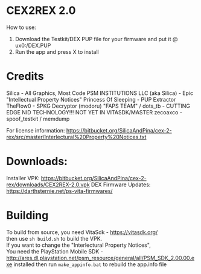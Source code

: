 # CEX2REX 2.0
How to use:     
1) Download the Testkit/DEX PUP file for your firmware and put it @ ux0:/DEX.PUP   
2) Run the app and press X to install    

# Credits

Silica - All Graphics, Most Code
PSM INSTITUTIONS LLC (aka Silica) - Epic "Intellectual Property Notices"
Princess Of Sleeping - PUP Extractor
TheFlow0 - SPKG Decryptor (modoru)
"FAPS TEAM" / dots_tb - CUTTING EDGE NID TECHNOLOGY!!! NOT YET IN VITASDK/MASTER
zecoaxco - spoof_testkit / memdump

For license information: 
https://bitbucket.org/SilicaAndPina/cex-2-rex/src/master/Interlectural%20Property%20Notices.txt

# Downloads:
Installer VPK: https://bitbucket.org/SilicaAndPina/cex-2-rex/downloads/CEX2REX-2.0.vpk
DEX Firmware Updates: https://darthsternie.net/ps-vita-firmwares/

# Building      
To build from source, you need VitaSdk - https://vitasdk.org/       
then use ``sh build.sh`` to build the VPK.     
If you want to change the "Interlectural Property Notices",      
You need the PlayStation Mobile SDK - http://ares.dl.playstation.net/psm_resource/general/all/PSM_SDK_2.00.00.exe 
installed then run ``make_appinfo.bat`` to rebuild the app.info file           